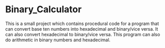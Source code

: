 # Binary_Calculator

This is a small project which contains procedural code for a program that
can convert base ten numbers into hexadecimal and binary/vice versa.
It can also convert hexadecimal to binary/vice versa.
This program can also do arithmetic in binary numbers and hexadecimal.
